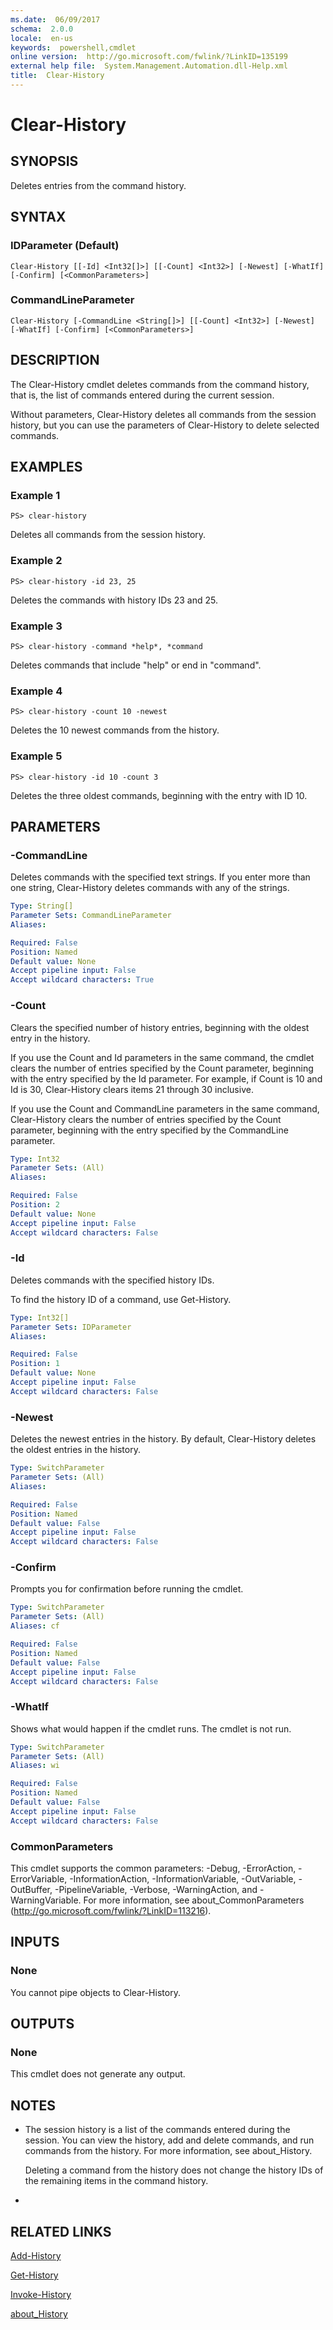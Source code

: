 ```yaml
---
ms.date:  06/09/2017
schema:  2.0.0
locale:  en-us
keywords:  powershell,cmdlet
online version:  http://go.microsoft.com/fwlink/?LinkID=135199
external help file:  System.Management.Automation.dll-Help.xml
title:  Clear-History
---
```

# Clear-History

## SYNOPSIS

Deletes entries from the command history.

## SYNTAX

### IDParameter (Default)

```
Clear-History [[-Id] <Int32[]>] [[-Count] <Int32>] [-Newest] [-WhatIf] [-Confirm] [<CommonParameters>]
```

### CommandLineParameter

```
Clear-History [-CommandLine <String[]>] [[-Count] <Int32>] [-Newest] [-WhatIf] [-Confirm] [<CommonParameters>]
```

## DESCRIPTION

The Clear-History cmdlet deletes commands from the command history, that is, the list of commands entered during the current session.

Without parameters, Clear-History deletes all commands from the session history, but you can use the parameters of Clear-History to delete selected commands.

## EXAMPLES

### Example 1

```
PS> clear-history
```

Deletes all commands from the session history.

### Example 2

```
PS> clear-history -id 23, 25
```

Deletes the commands with history IDs 23 and 25.

### Example 3

```
PS> clear-history -command *help*, *command
```

Deletes commands that include "help" or end in "command".

### Example 4

```
PS> clear-history -count 10 -newest
```

Deletes the 10 newest commands from the history.

### Example 5

```
PS> clear-history -id 10 -count 3
```

Deletes the three oldest commands, beginning with the entry with ID 10.

## PARAMETERS

### -CommandLine

Deletes commands with the specified text strings.
If you enter more than one string, Clear-History deletes commands with any of the strings.

```yaml
Type: String[]
Parameter Sets: CommandLineParameter
Aliases:

Required: False
Position: Named
Default value: None
Accept pipeline input: False
Accept wildcard characters: True
```

### -Count

Clears the specified number of  history entries, beginning with the oldest entry in the history.

If you use the Count and Id parameters in the same command, the cmdlet clears the number of entries specified by the Count parameter, beginning with the entry specified by the Id parameter.
For example, if Count is 10 and Id is 30, Clear-History clears items 21 through 30 inclusive.

If you use the Count and CommandLine parameters in the same command, Clear-History clears the number of entries specified by the Count parameter, beginning with the entry specified by the CommandLine parameter.

```yaml
Type: Int32
Parameter Sets: (All)
Aliases:

Required: False
Position: 2
Default value: None
Accept pipeline input: False
Accept wildcard characters: False
```

### -Id

Deletes commands with the specified history IDs.

To find the history ID of a command, use Get-History.

```yaml
Type: Int32[]
Parameter Sets: IDParameter
Aliases:

Required: False
Position: 1
Default value: None
Accept pipeline input: False
Accept wildcard characters: False
```

### -Newest

Deletes the newest entries in the history.
By default, Clear-History deletes the oldest entries in the history.

```yaml
Type: SwitchParameter
Parameter Sets: (All)
Aliases:

Required: False
Position: Named
Default value: False
Accept pipeline input: False
Accept wildcard characters: False
```

### -Confirm

Prompts you for confirmation before running the cmdlet.

```yaml
Type: SwitchParameter
Parameter Sets: (All)
Aliases: cf

Required: False
Position: Named
Default value: False
Accept pipeline input: False
Accept wildcard characters: False
```

### -WhatIf

Shows what would happen if the cmdlet runs.
The cmdlet is not run.

```yaml
Type: SwitchParameter
Parameter Sets: (All)
Aliases: wi

Required: False
Position: Named
Default value: False
Accept pipeline input: False
Accept wildcard characters: False
```

### CommonParameters

This cmdlet supports the common parameters: -Debug, -ErrorAction, -ErrorVariable, -InformationAction, -InformationVariable, -OutVariable, -OutBuffer, -PipelineVariable, -Verbose, -WarningAction, and -WarningVariable. For more information, see about_CommonParameters (http://go.microsoft.com/fwlink/?LinkID=113216).

## INPUTS

### None

You cannot pipe objects to Clear-History.

## OUTPUTS

### None

This cmdlet does not generate any output.

## NOTES

- The session history is a list of the commands entered during the session. You can view the history, add and delete commands, and run commands from the history. For more information, see about_History.

  Deleting a command from the history does not change the history IDs of the remaining items in the command history.

- 

## RELATED LINKS

[Add-History](Add-History.md)

[Get-History](Get-History.md)

[Invoke-History](Invoke-History.md)

[about_History](About/about_History.md)